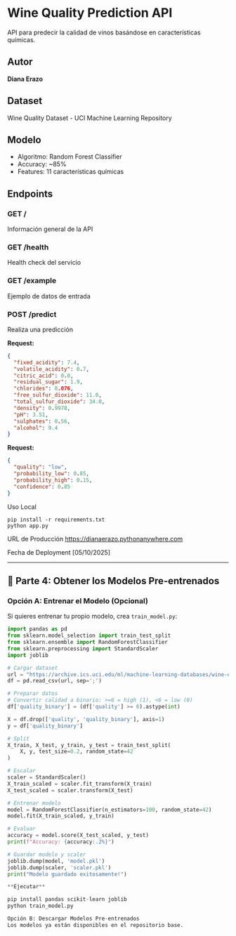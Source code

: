 # Wine Quality Prediction API

API para predecir la calidad de vinos basándose en características químicas.

## Autor
**Diana Erazo**

## Dataset
Wine Quality Dataset - UCI Machine Learning Repository

## Modelo
- Algoritmo: Random Forest Classifier
- Accuracy: ~85%
- Features: 11 características químicas

## Endpoints

### GET /
Información general de la API

### GET /health
Health check del servicio

### GET /example
Ejemplo de datos de entrada

### POST /predict
Realiza una predicción

**Request:**
```json
{
  "fixed_acidity": 7.4,
  "volatile_acidity": 0.7,
  "citric_acid": 0.0,
  "residual_sugar": 1.9,
  "chlorides": 0.076,
  "free_sulfur_dioxide": 11.0,
  "total_sulfur_dioxide": 34.0,
  "density": 0.9978,
  "pH": 3.51,
  "sulphates": 0.56,
  "alcohol": 9.4
}
```

**Request:**
```json
{
  "quality": "low",
  "probability_low": 0.85,
  "probability_high": 0.15,
  "confidence": 0.85
}
```

Uso Local
```
pip install -r requirements.txt
python app.py
```

URL de Producción
https://dianaerazo.pythonanywhere.com

Fecha de Deployment
[05/10/2025]

---

## 🔧 Parte 4: Obtener los Modelos Pre-entrenados

### Opción A: Entrenar el Modelo (Opcional)

Si quieres entrenar tu propio modelo, crea `train_model.py`:

```python
import pandas as pd
from sklearn.model_selection import train_test_split
from sklearn.ensemble import RandomForestClassifier
from sklearn.preprocessing import StandardScaler
import joblib

# Cargar dataset
url = "https://archive.ics.uci.edu/ml/machine-learning-databases/wine-quality/winequality-red.csv"
df = pd.read_csv(url, sep=';')

# Preparar datos
# Convertir calidad a binario: >=6 = high (1), <6 = low (0)
df['quality_binary'] = (df['quality'] >= 6).astype(int)

X = df.drop(['quality', 'quality_binary'], axis=1)
y = df['quality_binary']

# Split
X_train, X_test, y_train, y_test = train_test_split(
    X, y, test_size=0.2, random_state=42
)

# Escalar
scaler = StandardScaler()
X_train_scaled = scaler.fit_transform(X_train)
X_test_scaled = scaler.transform(X_test)

# Entrenar modelo
model = RandomForestClassifier(n_estimators=100, random_state=42)
model.fit(X_train_scaled, y_train)

# Evaluar
accuracy = model.score(X_test_scaled, y_test)
print(f"Accuracy: {accuracy:.2%}")

# Guardar modelo y scaler
joblib.dump(model, 'model.pkl')
joblib.dump(scaler, 'scaler.pkl')
print("Modelo guardado exitosamente!")

**Ejecutar**

pip install pandas scikit-learn joblib
python train_model.py

Opción B: Descargar Modelos Pre-entrenados
Los modelos ya están disponibles en el repositorio base.
